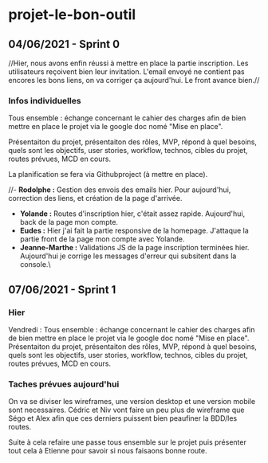 # projet-le-bon-outil


## 04/06/2021 - Sprint 0

//Hier, nous avons enfin réussi à mettre en place la partie inscription. Les utilisateurs reçoivent bien leur invitation.
L'email envoyé ne contient pas encores les bons liens, on va corriger ça aujourd'hui. Le front avance bien.//

### Infos individuelles

Tous ensemble : échange concernant le cahier des charges afin de bien mettre en place le projet via le google doc nomé "Mise en place".

Présentaiton du projet, présentaiton des rôles, MVP, répond à quel besoins, quels sont les objectifs, user stories, workflow, technos, cibles du projet, routes prévues, MCD en cours. 

La planification se fera via Githubproject (à mettre en place).

//- **Rodolphe :** Gestion des envois des emails hier. Pour aujourd'hui, correction des liens, et création de la page d'arrivée.
- **Yolande :** Routes d'inscription hier, c'était assez rapide. Aujourd'hui, back de la page mon compte.
- **Eudes :** Hier j'ai fait la partie responsive de la homepage. J'attaque la partie front de la page mon compte avec Yolande.
- **Jeanne-Marthe :** Validations JS de la page inscription terminées hier. Aujourd'hui je corrige les messages d'erreur qui subsitent dans la console.\\

## 07/06/2021 - Sprint 1

### Hier 

Vendredi : Tous ensemble : échange concernant le cahier des charges afin de bien mettre en place le projet via le google doc nomé "Mise en place".
Présentaiton du projet, présentaiton des rôles, MVP, répond à quel besoins, quels sont les objectifs, user stories, workflow, technos, cibles du projet, routes prévues, MCD en cours. 

### Taches prévues aujourd'hui

On va se diviser les wireframes, une version desktop et une version mobile sont necessaires. 
Cédric et Niv vont faire un peu plus de wireframe que Ségo et Alex afin que ces derniers puissent bien peaufiner la BDD/les routes. 

Suite à cela refaire une passe tous ensemble sur le projet puis présenter tout cela à Etienne pour savoir si nous faisaons bonne route.
